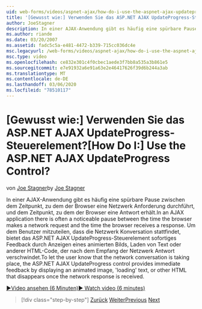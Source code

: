 ```yaml
---
uid: web-forms/videos/aspnet-ajax/how-do-i-use-the-aspnet-ajax-updateprogress-control
title: '[Gewusst wie:] Verwenden Sie das ASP.NET AJAX UpdateProgress-Steuerelement? | Microsoft-Dokumentation'
author: JoeStagner
description: In einer AJAX-Anwendung gibt es häufig eine spürbare Pause zwischen dem Zeitpunkt, zu dem der Browser eine Netzwerk Anforderung durchführt, und dem Zeitpunkt, zu dem der Browser eine Antwort erhält. T...
ms.author: riande
ms.date: 03/20/2007
ms.assetid: fadc5c5a-e481-4472-b339-715cc036dc4e
msc.legacyurl: /web-forms/videos/aspnet-ajax/how-do-i-use-the-aspnet-ajax-updateprogress-control
msc.type: video
ms.openlocfilehash: ce832e301c4f0cbec1aede3f7bb8a535a3b861e5
ms.sourcegitcommit: e7e91932a6e91a63e2e46417626f39d6b244a3ab
ms.translationtype: MT
ms.contentlocale: de-DE
ms.lasthandoff: 03/06/2020
ms.locfileid: "78510117"
---
```

# <a name="how-do-i-use-the-aspnet-ajax-updateprogress-control"></a><span data-ttu-id="781e8-105">[Gewusst wie:] Verwenden Sie das ASP.NET AJAX UpdateProgress-Steuerelement?</span><span class="sxs-lookup"><span data-stu-id="781e8-105">[How Do I:] Use the ASP.NET AJAX UpdateProgress Control?</span></span>

<span data-ttu-id="781e8-106">von [Joe Stagner](https://github.com/JoeStagner)</span><span class="sxs-lookup"><span data-stu-id="781e8-106">by [Joe Stagner](https://github.com/JoeStagner)</span></span>

<span data-ttu-id="781e8-107">In einer AJAX-Anwendung gibt es häufig eine spürbare Pause zwischen dem Zeitpunkt, zu dem der Browser eine Netzwerk Anforderung durchführt, und dem Zeitpunkt, zu dem der Browser eine Antwort erhält.</span><span class="sxs-lookup"><span data-stu-id="781e8-107">In an AJAX application there is often a noticeable pause between the time the browser makes a network request and the time the browser receives a response.</span></span> <span data-ttu-id="781e8-108">Um dem Benutzer mitzuteilen, dass die Netzwerk Konversation stattfindet, bietet das ASP.NET AJAX UpdateProgress-Steuerelement sofortiges Feedback durch Anzeigen eines animierten Bilds, Laden von Text oder anderer HTML-Code, der nach dem Empfang der Netzwerk Antwort verschwindet.</span><span class="sxs-lookup"><span data-stu-id="781e8-108">To let the user know that the network conversation is taking place, the ASP.NET AJAX UpdateProgress control provides immediate feedback by displaying an animated image, 'loading' text, or other HTML that disappears once the network response is received.</span></span>

[<span data-ttu-id="781e8-109">&#9654;Video ansehen (6 Minuten)</span><span class="sxs-lookup"><span data-stu-id="781e8-109">&#9654; Watch video (6 minutes)</span></span>](https://channel9.msdn.com/Blogs/ASP-NET-Site-Videos/how-do-i-use-the-aspnet-ajax-updateprogress-control)

> [!div class="step-by-step"]
> <span data-ttu-id="781e8-110">[Zurück](how-do-i-implement-the-incremental-page-display-pattern-using-http-get-and-post.md)
> [Weiter](how-do-i-use-the-aspnet-ajax-history-control.md)</span><span class="sxs-lookup"><span data-stu-id="781e8-110">[Previous](how-do-i-implement-the-incremental-page-display-pattern-using-http-get-and-post.md)
[Next](how-do-i-use-the-aspnet-ajax-history-control.md)</span></span>
